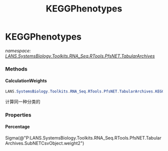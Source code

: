 ﻿---
title: KEGGPhenotypes
---

# KEGGPhenotypes
_namespace: [LANS.SystemsBiology.Toolkits.RNA_Seq.RTools.PfsNET.TabularArchives](N-LANS.SystemsBiology.Toolkits.RNA_Seq.RTools.PfsNET.TabularArchives.html)_



### Methods

#### CalculationWeights
```csharp
LANS.SystemsBiology.Toolkits.RNA_Seq.RTools.PfsNET.TabularArchives.KEGGPhenotypes.CalculationWeights(LANS.SystemsBiology.Toolkits.RNA_Seq.RTools.PfsNET.TabularArchives.KEGGPhenotypes[])
```
计算同一种分类的



### Properties

#### Percentage
Sigma(@"P:LANS.SystemsBiology.Toolkits.RNA_Seq.RTools.PfsNET.TabularArchives.SubNETCsvObject.weight2")

